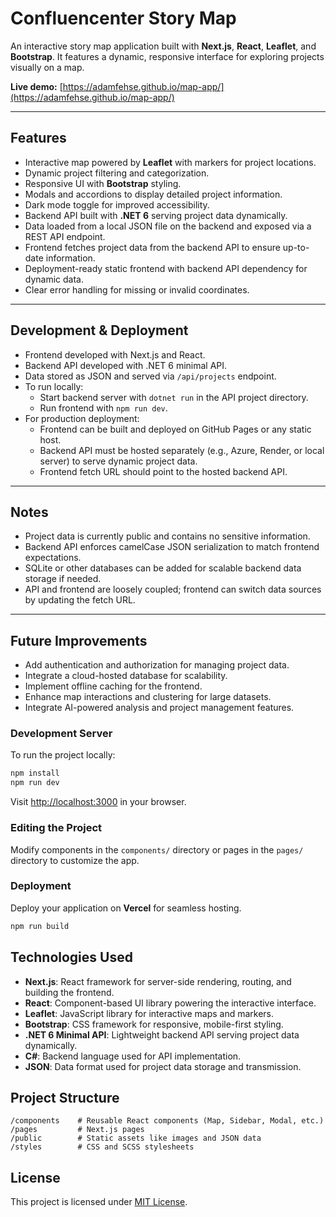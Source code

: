 # Confluencenter Story Map

An interactive story map application built with **Next.js**, **React**, **Leaflet**, and **Bootstrap**. It features a dynamic, responsive interface for exploring projects visually on a map.

**Live demo:** [https://adamfehse.github.io/map-app/](https://adamfehse.github.io/map-app/)

---

## Features

- Interactive map powered by **Leaflet** with markers for project locations.
- Dynamic project filtering and categorization.
- Responsive UI with **Bootstrap** styling.
- Modals and accordions to display detailed project information.
- Dark mode toggle for improved accessibility.
- Backend API built with **.NET 6** serving project data dynamically.
- Data loaded from a local JSON file on the backend and exposed via a REST API endpoint.
- Frontend fetches project data from the backend API to ensure up-to-date information.
- Deployment-ready static frontend with backend API dependency for dynamic data.
- Clear error handling for missing or invalid coordinates.

---

## Development & Deployment

- Frontend developed with Next.js and React.
- Backend API developed with .NET 6 minimal API.
- Data stored as JSON and served via `/api/projects` endpoint.
- To run locally:
  - Start backend server with `dotnet run` in the API project directory.
  - Run frontend with `npm run dev`.
- For production deployment:
  - Frontend can be built and deployed on GitHub Pages or any static host.
  - Backend API must be hosted separately (e.g., Azure, Render, or local server) to serve dynamic project data.
  - Frontend fetch URL should point to the hosted backend API.

---

## Notes

- Project data is currently public and contains no sensitive information.
- Backend API enforces camelCase JSON serialization to match frontend expectations.
- SQLite or other databases can be added for scalable backend data storage if needed.
- API and frontend are loosely coupled; frontend can switch data sources by updating the fetch URL.

---

## Future Improvements

- Add authentication and authorization for managing project data.
- Integrate a cloud-hosted database for scalability.
- Implement offline caching for the frontend.
- Enhance map interactions and clustering for large datasets.
- Integrate AI-powered analysis and project management features.

### Development Server

To run the project locally:

```bash
npm install
npm run dev
```

Visit [http://localhost:3000](http://localhost:3000) in your browser.

### Editing the Project

Modify components in the `components/` directory or pages in the `pages/` directory to customize the app.

### Deployment

Deploy your application on **Vercel** for seamless hosting.

```bash
npm run build
```

## Technologies Used

- **Next.js**: React framework for server-side rendering, routing, and building the frontend.
- **React**: Component-based UI library powering the interactive interface.
- **Leaflet**: JavaScript library for interactive maps and markers.
- **Bootstrap**: CSS framework for responsive, mobile-first styling.
- **.NET 6 Minimal API**: Lightweight backend API serving project data dynamically.
- **C#**: Backend language used for API implementation.
- **JSON**: Data format used for project data storage and transmission.

## Project Structure

```
/components    # Reusable React components (Map, Sidebar, Modal, etc.)
/pages         # Next.js pages
/public        # Static assets like images and JSON data
/styles        # CSS and SCSS stylesheets
```

## License

This project is licensed under [MIT License](https://opensource.org/license/mit).

